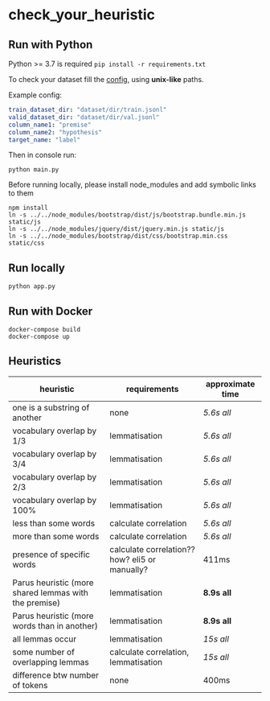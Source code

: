 # check_your_heuristic

## Run with Python
Python >= 3.7 is required
```pip install -r requirements.txt```

To check your dataset fill the [config](core/config.yaml), using **unix-like** paths.

Example config:
```yaml
train_dataset_dir: "dataset/dir/train.jsonl"
valid_dataset_dir: "dataset/dir/val.jsonl"
column_name1: "premise"
column_name2: "hypothesis"
target_name: "label"
```

Then in console run:
 ```shell
python main.py
```


Before running locally, please install node_modules and add symbolic links to them
```shell
npm install
ln -s ../../node_modules/bootstrap/dist/js/bootstrap.bundle.min.js static/js
ln -s ../../node_modules/jquery/dist/jquery.min.js static/js
ln -s ../../node_modules/bootstrap/dist/css/bootstrap.min.css static/css
```

## Run locally
 ```shell
python app.py
```

## Run with Docker
 ```shell
docker-compose build
docker-compose up
```

## Heuristics

| heuristic                                             | requirements                                   | approximate time |
| ----------------------------------------------------- | ---------------------------------------------- | ---------------- |
| one is a substring of another                         | none                                           | *5.6s all*       |
| vocabulary overlap by 1/3                             | lemmatisation                                  | *5.6s all*
| vocabulary overlap by 3/4                             | lemmatisation                                  | *5.6s all*
| vocabulary overlap by 2/3                             | lemmatisation                                  | *5.6s all*
| vocabulary overlap by 100%                            | lemmatisation                                  | *5.6s all*
| less than some words                                  | calculate correlation                          | *5.6s all*
| more than some words                                  | calculate correlation                          | *5.6s all*
| presence of specific words                            | calculate correlation?? how? eli5 or manually? |  411ms           |
| Parus heuristic (more shared lemmas with the premise) | lemmatisation                                  | **8.9s all**     |
| Parus heuristic (more words than in another)          | lemmatisation                                  | **8.9s all**
| all lemmas occur                                      | lemmatisation                                  | *15s  all*       |
| some number of overlapping lemmas                     | calculate correlation, lemmatisation           | *15s  all*
| difference btw number of tokens                       | none                                           | 400ms            |
